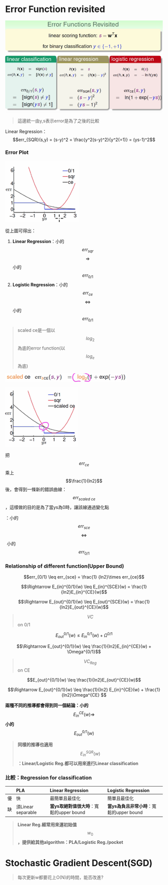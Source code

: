 # Error Function revisited

![](/assets/fchewcwhe9fwe213.png)

> 這邊統一由y,s表示error是為了之後的比較

Linear Regression：$$err_{SQR}(s,y) = (s-y)^2 = \frac{y^2(s-y)^2}{y^2(=1)} = (ys-1)^2$$

### Error Plot

![](/assets/fj3289fj39j2234324fffft.png)

從上圖可得出：

1. **Linear Regression**：小的$$err_{sqr}$$ $$\Rightarrow$$ 小的 $$err_{0/1}$$
2. **Logistic Regression**：小的$$err_{ce}$$ $$\Leftrightarrow$$ 小的 $$err_{0/1}$$

> scaled ce是一個以$$log_2$$為底的error function\(以$$log_{e}$$為底\)

![](/assets/xxmxwoi83894r1.png)

![](/assets/jasodj4309jf3042t.png)

把$$err_{ce}$$乘上$$\frac{1}{ln2}$$後，會得到一條新的錯誤曲線：$$err_{scaled\ ce}$$，這樣做的目的是為了當ys為0時，讓該線通過變化點

：小的$$err_{sce} $$ $$\Leftrightarrow$$  小的$$err_{0/1}$$

### Relationship of different function\(Upper Bound\)

$$err_{0/1} \leq err_{sce} = \frac{1} {ln2}\times 
 err_{ce}$$

$$\Rightarrow E_{in}^{0/1}(w) \leq E_{in}^{SCE}(w) = \frac{1}{ln2}E_{in}^{CE}(w)$$

$$\Rightarrow E_{out}^{0/1}(w) \leq E_{out}^{SCE}(w) = \frac{1}{ln2}E_{out}^{CE}(w)$$

> $$VC$$ on 0/1

$$E_{out}^{0/1}(w) \leq E_{in}^{0/1}(w) + \Omega^{0/1}$$

$$\Rightarrow E_{out}^{0/1}(w) \leq \frac{1}{ln2}E_{in}^{CE}(w) + \Omega^{0/1}$$

> $$VC_{Reg}$$ on CE

$$E_{out}^{0/1}(w) \leq \frac{1}{ln2}E_{out}^{CE}(w)$$

$$\Rightarrow E_{out}^{0/1}(w) \leq \frac{1}{ln2} E_{in}^{CE}(w) + 
 \frac{1}{ln2}\Omega^{CE} $$

**兩種不同的推導都會得到同一個結論：小的**$$E_{in}^{CE}(w) \Rightarrow$$**小的**$$E_{out}^{0/1}(w)$$

> **同樣的推導也適用**$$E_{in}^{SQR}(w)$$**：Linear/Logistic Reg.都可以用來進行Linear classification**

### 比較：Regression for classification

|  | PLA | Linear Regression | Logistic Regression |
| :--- | :--- | :--- | :--- |
| 優 | 快 | 最簡單且最佳化 | 簡單且最佳化 |
| 缺 | 須Linear separable | **當ys取絕對值很大時**：寬鬆的upper bound | **當ys為負且非常小時**：寬鬆的upper bound |

> **Linear Reg.經常用來運初始值**$$w_0$$**，提供給其他algorithm：PLA/Logistic Reg./pocket**

# Stochastic Gradient Descent\(SGD\)

> 每次更新w都要花上O\(N\)的時間，能否改進?





